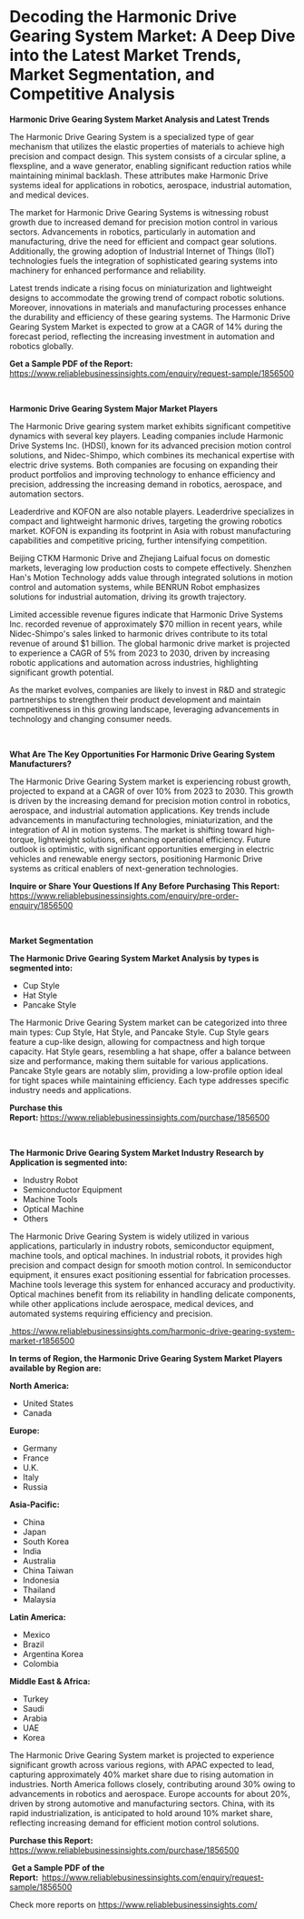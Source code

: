 <p><h1>Decoding the Harmonic Drive Gearing System Market: A Deep Dive into the Latest Market Trends, Market Segmentation, and Competitive Analysis</h1></p><p><strong>Harmonic Drive Gearing System Market Analysis and Latest Trends</strong></p>
<p><p>The Harmonic Drive Gearing System is a specialized type of gear mechanism that utilizes the elastic properties of materials to achieve high precision and compact design. This system consists of a circular spline, a flexspline, and a wave generator, enabling significant reduction ratios while maintaining minimal backlash. These attributes make Harmonic Drive systems ideal for applications in robotics, aerospace, industrial automation, and medical devices.</p><p>The market for Harmonic Drive Gearing Systems is witnessing robust growth due to increased demand for precision motion control in various sectors. Advancements in robotics, particularly in automation and manufacturing, drive the need for efficient and compact gear solutions. Additionally, the growing adoption of Industrial Internet of Things (IIoT) technologies fuels the integration of sophisticated gearing systems into machinery for enhanced performance and reliability.</p><p>Latest trends indicate a rising focus on miniaturization and lightweight designs to accommodate the growing trend of compact robotic solutions. Moreover, innovations in materials and manufacturing processes enhance the durability and efficiency of these gearing systems. The Harmonic Drive Gearing System Market is expected to grow at a CAGR of 14% during the forecast period, reflecting the increasing investment in automation and robotics globally.</p></p>
<p><strong>Get a Sample PDF of the Report:&nbsp;</strong> <a href="https://www.reliablebusinessinsights.com/enquiry/request-sample/1856500?utm_campaign=2789&utm_medium=2&utm_source=Github&utm_content=ia&utm_term=27032025&utm_id=harmonic-drive-gearing-system">https://www.reliablebusinessinsights.com/enquiry/request-sample/1856500</a></p>
<p>&nbsp;</p>
<p><strong>Harmonic Drive Gearing System Major Market Players</strong></p>
<p><p>The Harmonic Drive gearing system market exhibits significant competitive dynamics with several key players. Leading companies include Harmonic Drive Systems Inc. (HDSI), known for its advanced precision motion control solutions, and Nidec-Shimpo, which combines its mechanical expertise with electric drive systems. Both companies are focusing on expanding their product portfolios and improving technology to enhance efficiency and precision, addressing the increasing demand in robotics, aerospace, and automation sectors.</p><p>Leaderdrive and KOFON are also notable players. Leaderdrive specializes in compact and lightweight harmonic drives, targeting the growing robotics market. KOFON is expanding its footprint in Asia with robust manufacturing capabilities and competitive pricing, further intensifying competition.</p><p>Beijing CTKM Harmonic Drive and Zhejiang Laifual focus on domestic markets, leveraging low production costs to compete effectively. Shenzhen Han's Motion Technology adds value through integrated solutions in motion control and automation systems, while BENRUN Robot emphasizes solutions for industrial automation, driving its growth trajectory.</p><p>Limited accessible revenue figures indicate that Harmonic Drive Systems Inc. recorded revenue of approximately $70 million in recent years, while Nidec-Shimpo's sales linked to harmonic drives contribute to its total revenue of around $1 billion. The global harmonic drive market is projected to experience a CAGR of 5% from 2023 to 2030, driven by increasing robotic applications and automation across industries, highlighting significant growth potential.</p><p>As the market evolves, companies are likely to invest in R&D and strategic partnerships to strengthen their product development and maintain competitiveness in this growing landscape, leveraging advancements in technology and changing consumer needs.</p></p>
<p>&nbsp;</p>
<p><strong>What Are The Key Opportunities For Harmonic Drive Gearing System Manufacturers?</strong></p>
<p><p>The Harmonic Drive Gearing System market is experiencing robust growth, projected to expand at a CAGR of over 10% from 2023 to 2030. This growth is driven by the increasing demand for precision motion control in robotics, aerospace, and industrial automation applications. Key trends include advancements in manufacturing technologies, miniaturization, and the integration of AI in motion systems. The market is shifting toward high-torque, lightweight solutions, enhancing operational efficiency. Future outlook is optimistic, with significant opportunities emerging in electric vehicles and renewable energy sectors, positioning Harmonic Drive systems as critical enablers of next-generation technologies.</p></p>
<p><strong>Inquire or Share Your Questions If Any Before Purchasing This Report:</strong> <a href="https://www.reliablebusinessinsights.com/enquiry/pre-order-enquiry/1856500?utm_campaign=2789&utm_medium=2&utm_source=Github&utm_content=ia&utm_term=27032025&utm_id=harmonic-drive-gearing-system">https://www.reliablebusinessinsights.com/enquiry/pre-order-enquiry/1856500</a></p>
<p>&nbsp;</p>
<p><strong>Market Segmentation</strong></p>
<p><strong>The Harmonic Drive Gearing System Market Analysis by types is segmented into:</strong></p>
<p><ul><li>Cup Style</li><li>Hat Style</li><li>Pancake Style</li></ul></p>
<p><p>The Harmonic Drive Gearing System market can be categorized into three main types: Cup Style, Hat Style, and Pancake Style. Cup Style gears feature a cup-like design, allowing for compactness and high torque capacity. Hat Style gears, resembling a hat shape, offer a balance between size and performance, making them suitable for various applications. Pancake Style gears are notably slim, providing a low-profile option ideal for tight spaces while maintaining efficiency. Each type addresses specific industry needs and applications.</p></p>
<p><strong>Purchase this Report:&nbsp;</strong><a href="https://www.reliablebusinessinsights.com/purchase/1856500?utm_campaign=2789&utm_medium=2&utm_source=Github&utm_content=ia&utm_term=27032025&utm_id=harmonic-drive-gearing-system">https://www.reliablebusinessinsights.com/purchase/1856500</a></p>
<p>&nbsp;</p>
<p><strong>The Harmonic Drive Gearing System Market Industry Research by Application is segmented into:</strong></p>
<p><ul><li>Industry Robot</li><li>Semiconductor Equipment</li><li>Machine Tools</li><li>Optical Machine</li><li>Others</li></ul></p>
<p><p>The Harmonic Drive Gearing System is widely utilized in various applications, particularly in industry robots, semiconductor equipment, machine tools, and optical machines. In industrial robots, it provides high precision and compact design for smooth motion control. In semiconductor equipment, it ensures exact positioning essential for fabrication processes. Machine tools leverage this system for enhanced accuracy and productivity. Optical machines benefit from its reliability in handling delicate components, while other applications include aerospace, medical devices, and automated systems requiring efficiency and precision.</p></p>
<p><a href="https://www.reliablebusinessinsights.com/harmonic-drive-gearing-system-market-r1856500?utm_campaign=2789&utm_medium=2&utm_source=Github&utm_content=ia&utm_term=27032025&utm_id=harmonic-drive-gearing-system">&nbsp;https://www.reliablebusinessinsights.com/harmonic-drive-gearing-system-market-r1856500</a></p>
<p><strong>In terms of Region, the Harmonic Drive Gearing System Market Players available by Region are:</strong></p>
<p>
    <p> <strong> North America: </strong>
        <ul>
            <li>United States</li>
            <li>Canada</li>
        </ul>
        </p> 
    <p> <strong> Europe: </strong>
        <ul>
            <li>Germany</li>
            <li>France</li>
            <li>U.K.</li>
            <li>Italy</li>
            <li>Russia</li>
        </ul>
        </p> 
    <p> <strong> Asia-Pacific: </strong>
        <ul>
            <li>China</li>
            <li>Japan</li>
            <li>South Korea</li>
            <li>India</li>
            <li>Australia</li>
            <li>China Taiwan</li>
            <li>Indonesia</li>
            <li>Thailand</li>
            <li>Malaysia</li>
        </ul>
        </p> 
    <p> <strong> Latin America: </strong>
        <ul>
            <li>Mexico</li>
            <li>Brazil</li>
            <li>Argentina Korea</li>
            <li>Colombia</li>
        </ul>
        </p> 
    <p> <strong> Middle East & Africa: </strong>
        <ul>
            <li>Turkey</li>
            <li>Saudi</li>
            <li>Arabia</li>
            <li>UAE</li>
            <li>Korea</li>
        </ul>
    </p>
    </p>
<p><p>The Harmonic Drive Gearing System market is projected to experience significant growth across various regions, with APAC expected to lead, capturing approximately 40% market share due to rising automation in industries. North America follows closely, contributing around 30% owing to advancements in robotics and aerospace. Europe accounts for about 20%, driven by strong automotive and manufacturing sectors. China, with its rapid industrialization, is anticipated to hold around 10% market share, reflecting increasing demand for efficient motion control solutions.</p></p>
<p><strong>Purchase this Report: </strong><a href="https://www.reliablebusinessinsights.com/purchase/1856500?utm_campaign=2789&utm_medium=2&utm_source=Github&utm_content=ia&utm_term=27032025&utm_id=harmonic-drive-gearing-system">https://www.reliablebusinessinsights.com/purchase/1856500</a></p>
<p>&nbsp;<strong>Get a Sample PDF of the Report:&nbsp;&nbsp;</strong><a href="https://www.reliablebusinessinsights.com/enquiry/request-sample/1856500?utm_campaign=2789&utm_medium=2&utm_source=Github&utm_content=ia&utm_term=27032025&utm_id=harmonic-drive-gearing-system">https://www.reliablebusinessinsights.com/enquiry/request-sample/1856500</a></p>
<p><strong></strong></p>
<p>Check more reports on <a href="https://www.reliablebusinessinsights.com/?utm_campaign=2789&utm_medium=2&utm_source=Github&utm_content=ia&utm_term=27032025&utm_id=harmonic-drive-gearing-system">https://www.reliablebusinessinsights.com/</a></p>
